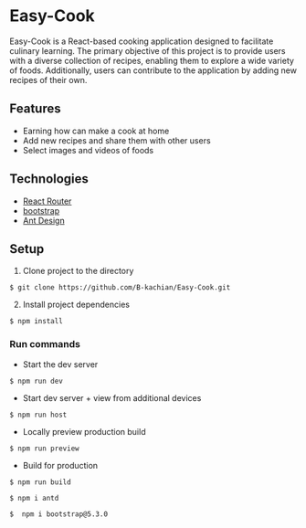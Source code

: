 # Easy-Cook 
Easy-Cook is a React-based cooking application designed to facilitate culinary learning. The primary objective of this project is to provide users with a diverse collection of recipes, enabling them to explore a wide variety of foods. Additionally, users can contribute to the application by adding new recipes of their own.


## Features

- Earning how can make a cook at home
- Add new recipes and share them with other users
- Select images and videos of foods
## Technologies
- [React Router](https://reactrouter.com/en/main/components/routes "React Router")
- [bootstrap](https://getbootstrap.com/)
- [Ant Design](https://www.npmjs.com/package/antd)

## Setup

1. Clone project to the directory

```console
$ git clone https://github.com/B-kachian/Easy-Cook.git
```

2. Install project dependencies

```console
$ npm install
```

### Run commands

- Start the dev server

```console
$ npm run dev
```

- Start dev server + view from additional devices

```console
$ npm run host
```

- Locally preview production build

```console
$ npm run preview
```

- Build for production

```console
$ npm run build
```
```console
$ npm i antd      
```
```console
$  npm i bootstrap@5.3.0
```
